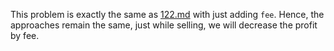 This problem is exactly the same as [122.md](..%2F_122%2F122.md) with just adding `fee`. 
Hence, the approaches remain the same, just while selling, we will decrease the profit by fee. 